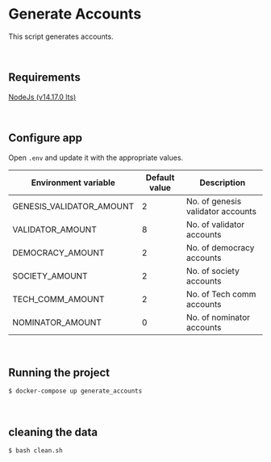 # Generate Accounts

This script generates accounts. 

<br />

## Requirements
[NodeJs (v14.17.0 lts)](https://nodejs.org/en/download/ "NodeJs (v14.17.0 lts)")

<br />

## Configure app
Open `.env` and update it with the appropriate values.

|  Environment variable | Default value  | Description   |
| ------------ | ------------ | ------------ |
| GENESIS_VALIDATOR_AMOUNT | 2 | No. of genesis validator accounts |
| VALIDATOR_AMOUNT | 8 | No. of validator accounts|
| DEMOCRACY_AMOUNT  | 2 | No. of democracy accounts|
| SOCIETY_AMOUNT | 2 | No. of society accounts |
| TECH_COMM_AMOUNT  | 2  | No. of Tech comm accounts |
| NOMINATOR_AMOUNT  | 0  | No. of nominator accounts |

<br />

## Running the project

```bash
$ docker-compose up generate_accounts
```

<br />

## cleaning the data

```bash
$ bash clean.sh
```